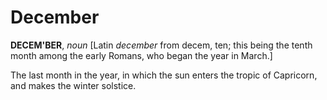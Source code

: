 # December

**DECEM'BER**, _noun_ \[Latin _december_ from decem, ten; this being the tenth month among the early Romans, who began the year in March.\]

The last month in the year, in which the sun enters the tropic of Capricorn, and makes the winter solstice.
